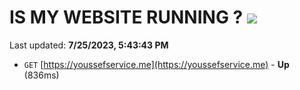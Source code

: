 # IS MY WEBSITE RUNNING ? [![](https://img.shields.io/static/v1?label=Sponsor&message=%E2%9D%A4&logo=GitHub&color=%23fe8e86)](https://github.com/sponsors/<username>)

Last updated: **7/25/2023, 5:43:43 PM**

- `GET` [https://youssefservice.me](https://youssefservice.me) - **Up** (836ms)

